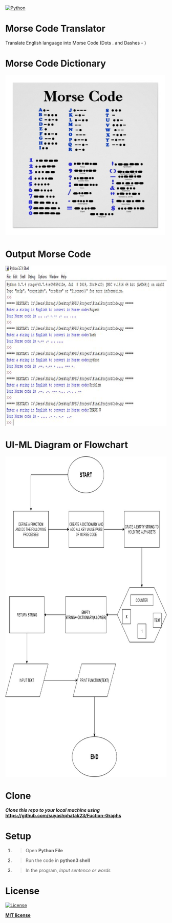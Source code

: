 <a href="https://python.org"><img src="https://www.python.org/static/community_logos/python-logo-master-v3-TM.png" title="Numpy" width="500px" height="200px" alt="Python"></a>


# Morse Code Translator

 Translate English language into Morse Code (Dots . and Dashes - )  

# Morse Code Dictionary

<img src="https://github.com/suyashphatak23/Morse-Code-Translator/blob/master/Images/morse%20code.jpg" title="Morse Code" width="500px" height="500px" alt="MorseCode Dictionary">

# Output Morse Code

<img src="https://github.com/suyashphatak23/Morse-Code-Translator/blob/master/Images/FinalProjectOutput.JPG" title="Output" width="1200px" height="500px" alt="Output">

# UI-ML Diagram or Flowchart

<img src="https://github.com/suyashphatak23/Morse-Code-Translator/blob/master/Images/Project%20Flowchart.jpg" title="Flowchart" width="1200px" height="1000px" alt="Flowchart">

# Clone

***Clone this repo to your local machine using*** **https://github.com/suyashphatak23/Fuction-Graphs**

# Setup

1. > Open **Python File**

2. > Run the code in **python3 shell**

3. > In the program, *Input sentence or words*


# License

[![License](http://img.shields.io/:license-mit-blue.svg?style=flat-square)](http://badges.mit-license.org)

**[MIT license](http://opensource.org/licenses/mit-license.php)**
